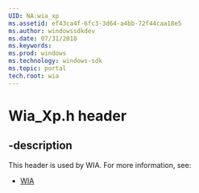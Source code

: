 ```yaml
---
UID: NA:wia_xp
ms.assetid: ef43ca4f-6fc3-3d64-a4bb-72f44caa18e5
ms.author: windowssdkdev
ms.date: 07/31/2018
ms.keywords: 
ms.prod: windows
ms.technology: windows-sdk
ms.topic: portal
tech.root: wia
---
```


# Wia_Xp.h header


## -description


This header is used by WIA. For more information, see:

- [WIA](../_wia)
